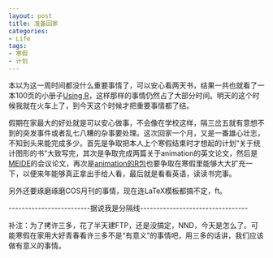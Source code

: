 ```yaml
---
layout: post
title: 准备回家
categories:
- Life
tags:
- 寒假
- 计划
---
```


本以为这一周时间都没什么重要事情了，可以安心看两天书，结果一共也就看了一本100页的小册子[Using R](http://cran.r-project.org/doc/contrib/usingR-2.pdf)，这样那样的事情仍然占了大部分时间。明天的这个时候我就在火车上了，到今天这个时候才把重要事情都了结。

假期在家最大的好处就是可以安心做事，不会像在学校这样，隔三岔五就有意想不到的突发事件或者乱七八糟的杂事要处理。这次回家一个月，又是一番雄心壮志，不知到头来能完成多少。首先是争取把本人上个寒假结束时才想起的计划“关于统计图形的书”大致写完，其次是争取完成两篇关于animation的英文论文，然后是[MEIDE](http://www.merit.unu.edu/MEIDE/)的会议论文，再次是[animation的R包](http://cran.r-project.org/src/contrib/Descriptions/animation.html)也要争取在寒假里能够大大扩充一下，以便来年能够真正拿出手给人看，最后就是看看英语，读读书完事。

另外还要琢磨琢磨COS月刊的事情，现在连LaTeX模板都搞不定，ft。


-------------------------据说我是分隔线---------------------------------



补注：为了拷许三多，花了半天建FTP，还是没搞定，NND，今天是怎么了。可能寒假在家用大好青春看许三多不是“有意义”的事情吧，用三多的话讲，我们应该做有意义的事情。
